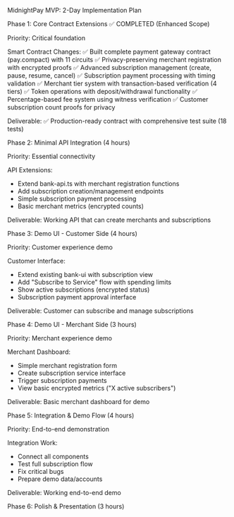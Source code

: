   MidnightPay MVP: 2-Day Implementation Plan

  Phase 1: Core Contract Extensions ✅ COMPLETED (Enhanced Scope)

  Priority: Critical foundation

  Smart Contract Changes:
  ✅ Built complete payment gateway contract (pay.compact) with 11 circuits
  ✅ Privacy-preserving merchant registration with encrypted proofs
  ✅ Advanced subscription management (create, pause, resume, cancel)
  ✅ Subscription payment processing with timing validation
  ✅ Merchant tier system with transaction-based verification (4 tiers)
  ✅ Token operations with deposit/withdrawal functionality
  ✅ Percentage-based fee system using witness verification
  ✅ Customer subscription count proofs for privacy

  Deliverable: ✅ Production-ready contract with comprehensive test suite (18 tests)

  Phase 2: Minimal API Integration (4 hours)

  Priority: Essential connectivity

  API Extensions:
  - Extend bank-api.ts with merchant registration functions
  - Add subscription creation/management endpoints
  - Simple subscription payment processing
  - Basic merchant metrics (encrypted counts)

  Deliverable: Working API that can create merchants and subscriptions

  Phase 3: Demo UI - Customer Side (4 hours)

  Priority: Customer experience demo

  Customer Interface:
  - Extend existing bank-ui with subscription view
  - Add "Subscribe to Service" flow with spending limits
  - Show active subscriptions (encrypted status)
  - Subscription payment approval interface

  Deliverable: Customer can subscribe and manage subscriptions

  Phase 4: Demo UI - Merchant Side (3 hours)

  Priority: Merchant experience demo

  Merchant Dashboard:
  - Simple merchant registration form
  - Create subscription service interface
  - Trigger subscription payments
  - View basic encrypted metrics ("X active subscribers")

  Deliverable: Basic merchant dashboard for demo

  Phase 5: Integration & Demo Flow (4 hours)

  Priority: End-to-end demonstration

  Integration Work:
  - Connect all components
  - Test full subscription flow
  - Fix critical bugs
  - Prepare demo data/accounts

  Deliverable: Working end-to-end demo

  Phase 6: Polish & Presentation (3 hours)